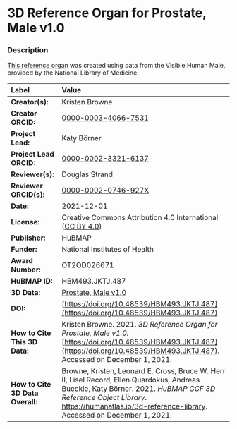 # 3D Reference Organ for Prostate, Male v1.0

### Description
[This reference organ](https://humanatlas.io/3d-reference-library) was created using data from the Visible Human Male, provided by the National Library of Medicine.

| Label | Value |
| :------------- |:-------------|
| **Creator(s):** | Kristen Browne |
| **Creator ORCID:** | [0000-0003-4066-7531](https://orcid.org/0000-0003-4066-7531) |
| **Project Lead:** | Katy B&ouml;rner |
| **Project Lead ORCID:** | [0000-0002-3321-6137](https://orcid.org/0000-0002-3321-6137) |
| **Reviewer(s):** | Douglas Strand | 
| **Reviewer ORCID(s):** |[0000-0002-0746-927X](https://doi.org/10.5072/0000-0002-0746-927X) |
| **Date:** | 2021-12-01 |
| **License:** | Creative Commons Attribution 4.0 International ([CC BY 4.0](https://creativecommons.org/licenses/by/4.0/)) |
| **Publisher:** | HuBMAP |
| **Funder:** | National Institutes of Health |
| **Award Number:** | OT2OD026671 |
| **HuBMAP ID:** | HBM493.JKTJ.487 |
| **3D Data:** | [Prostate, Male v1.0](https://hubmapconsortium.github.io/ccf-releases/v1.1/models/VH_M_Prostate.glb) |
| **DOI:** | [https://doi.org/10.48539/HBM493.JKTJ.487](https://doi.org/10.48539/HBM493.JKTJ.487) |
| **How to Cite This 3D Data:** | Kristen Browne. 2021. *3D Reference Organ for Prostate, Male v1.0.* [https://doi.org/10.48539/HBM493.JKTJ.487](https://doi.org/10.48539/HBM493.JKTJ.487). Accessed on December 1, 2021. |
| **How to Cite 3D Data Overall:** | Browne, Kristen, Leonard E. Cross, Bruce W. Herr II, Lisel Record, Ellen Quardokus, Andreas Bueckle, Katy B&ouml;rner. 2021. *HuBMAP CCF 3D Reference Object Library*. https://humanatlas.io/3d-reference-library. Accessed on December 1, 2021. |
